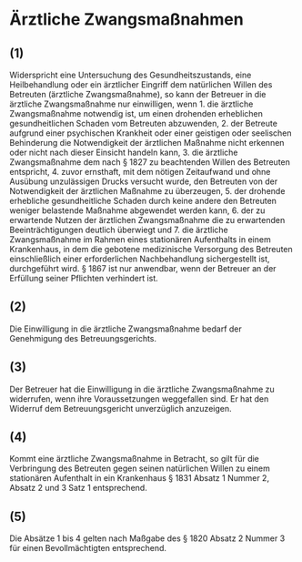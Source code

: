 # Ärztliche Zwangsmaßnahmen



## (1)

 Widerspricht eine Untersuchung des Gesundheitszustands, eine Heilbehandlung oder ein ärztlicher Eingriff dem natürlichen Willen des Betreuten (ärztliche Zwangsmaßnahme), so kann der Betreuer in die ärztliche Zwangsmaßnahme nur einwilligen, wenn  1.
 die ärztliche Zwangsmaßnahme notwendig ist, um einen drohenden erheblichen gesundheitlichen Schaden vom Betreuten abzuwenden,
 2.
 der Betreute aufgrund einer psychischen Krankheit oder einer geistigen oder seelischen Behinderung die Notwendigkeit der ärztlichen Maßnahme nicht erkennen oder nicht nach dieser Einsicht handeln kann,
 3.
 die ärztliche Zwangsmaßnahme dem nach § 1827 zu beachtenden Willen des Betreuten entspricht,
 4.
 zuvor ernsthaft, mit dem nötigen Zeitaufwand und ohne Ausübung unzulässigen Drucks versucht wurde, den Betreuten von der Notwendigkeit der ärztlichen Maßnahme zu überzeugen,
 5.
 der drohende erhebliche gesundheitliche Schaden durch keine andere den Betreuten weniger belastende Maßnahme abgewendet werden kann,
 6.
 der zu erwartende Nutzen der ärztlichen Zwangsmaßnahme die zu erwartenden Beeinträchtigungen deutlich überwiegt und
 7.
 die ärztliche Zwangsmaßnahme im Rahmen eines stationären Aufenthalts in einem Krankenhaus, in dem die gebotene medizinische Versorgung des Betreuten einschließlich einer erforderlichen Nachbehandlung sichergestellt ist, durchgeführt wird.
§ 1867 ist nur anwendbar, wenn der Betreuer an der Erfüllung seiner Pflichten verhindert ist.

## (2)

 Die Einwilligung in die ärztliche Zwangsmaßnahme bedarf der Genehmigung des Betreuungsgerichts.

## (3)

 Der Betreuer hat die Einwilligung in die ärztliche Zwangsmaßnahme zu widerrufen, wenn ihre Voraussetzungen weggefallen sind. Er hat den Widerruf dem Betreuungsgericht unverzüglich anzuzeigen.

## (4)

 Kommt eine ärztliche Zwangsmaßnahme in Betracht, so gilt für die Verbringung des Betreuten gegen seinen natürlichen Willen zu einem stationären Aufenthalt in ein Krankenhaus § 1831 Absatz 1 Nummer 2, Absatz 2 und 3 Satz 1 entsprechend.

## (5)

 Die Absätze 1 bis 4 gelten nach Maßgabe des § 1820 Absatz 2 Nummer 3 für einen Bevollmächtigten entsprechend. 

